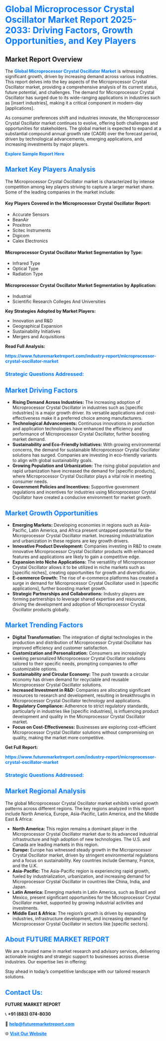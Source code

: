 <h1 style="color: #007BFF;">Global Microprocessor Crystal Oscillator Market Report 2025-2033: Driving Factors, Growth Opportunities, and Key Players</h1>

<section id="overview">
<h2>Market Report Overview</h2>
<p>The <a href="https://www.futuremarketreport.com/industry-report/microprocessor-crystal-oscillator-market" style="color: #007BFF; text-decoration: none;"><strong>Global Microprocessor Crystal Oscillator Market</strong></a> is witnessing significant growth, driven by increasing demand across various industries. This report delves into the key aspects of the Microprocessor Crystal Oscillator market, providing a comprehensive analysis of its current status, future potential, and challenges. The demand for Microprocessor Crystal Oscillator has surged due to its wide-ranging applications in industries such as [insert industries], making it a critical component in modern-day [applications].</p>
<p>As consumer preferences shift and industries innovate, the Microprocessor Crystal Oscillator market continues to evolve, offering both challenges and opportunities for stakeholders. The global market is expected to expand at a substantial compound annual growth rate (CAGR) over the forecast period, driven by technological advancements, emerging applications, and increasing investments by major players.</p>
</section>

<section id="overview">
<p><a href="https://www.futuremarketreport.com/request-sample/reportId=76861" style="color: #007BFF; text-decoration: none;"><strong>Explore Sample Report Here</strong></a></p>
</section>

<section id="key-players">
<h2 style="color: #007BFF;">Market Key Players Analysis</h2>
<p>The Microprocessor Crystal Oscillator market is characterized by intense competition among key players striving to capture a larger market share. Some of the leading companies in the market include:</p>
<h4>Key Players Covered in the Microprocessor Crystal Oscillator Report:</h4>
<ul><li>Accurate Sensors</li><li>BeanAir</li><li>Proxitron</li><li>Scitec Instruments</li><li>Digicom</li><li>Calex Electronics</li></ul>
<h4>Microprocessor Crystal Oscillator Market Segmentation by Type:</h4>
<ul><li>Infrared Type</li><li>Optical Type</li><li>Radiation Type</li></ul>

<h4>Microprocessor Crystal Oscillator Market Segmentation by Application:</h4>
<ul><li>Industrial</li><li>Scientific Research Colleges And Universities</li></ul>
<p><strong>Key Strategies Adopted by Market Players:</strong></p>
<ul>
<li>Innovation and R&D</li>
<li>Geographical Expansion</li>
<li>Sustainability Initiatives</li>
<li>Mergers and Acquisitions</li>
</ul>
</section>

<section>
<p><strong>Read Full Analysis: </strong></p><a href="https://www.futuremarketreport.com/industry-report/microprocessor-crystal-oscillator-market" style="color: #007BFF; text-decoration: none;"><strong>https://www.futuremarketreport.com/industry-report/microprocessor-crystal-oscillator-market</strong></a>
<h3 style="color: #007BFF;">Strategic Questions Addressed:</h3>
</section>

<section id="driving-factors">
<h2 style="color: #007BFF;">Market Driving Factors</h2>
<ul>
<li><strong>Rising Demand Across Industries:</strong> The increasing adoption of Microprocessor Crystal Oscillator in industries such as [specific industries] is a major growth driver. Its versatile applications and cost-effectiveness make it a preferred choice among manufacturers.</li>
<li><strong>Technological Advancements:</strong> Continuous innovations in production and application technologies have enhanced the efficiency and performance of Microprocessor Crystal Oscillator, further boosting market demand.</li>
<li><strong>Sustainability and Eco-Friendly Initiatives:</strong> With growing environmental concerns, the demand for sustainable Microprocessor Crystal Oscillator solutions has surged. Companies are investing in eco-friendly variants to align with global sustainability goals.</li>
<li><strong>Growing Population and Urbanization:</strong> The rising global population and rapid urbanization have increased the demand for [specific products], where Microprocessor Crystal Oscillator plays a vital role in meeting consumer needs.</li>
<li><strong>Government Policies and Incentives:</strong> Supportive government regulations and incentives for industries using Microprocessor Crystal Oscillator have created a conducive environment for market growth.</li>
</ul>
</section>

<section id="growth-opportunities">
<h2 style="color: #007BFF;">Market Growth Opportunities</h2>
<ul>
<li><strong>Emerging Markets:</strong> Developing economies in regions such as Asia-Pacific, Latin America, and Africa present untapped potential for the Microprocessor Crystal Oscillator market. Increasing industrialization and urbanization in these regions are key growth drivers.</li>
<li><strong>Innovative Product Development:</strong> Companies investing in R&D to create innovative Microprocessor Crystal Oscillator products with enhanced features and applications are likely to gain a competitive edge.</li>
<li><strong>Expansion into Niche Applications:</strong> The versatility of Microprocessor Crystal Oscillator allows it to be utilized in niche markets such as [specific niches], creating opportunities for growth and diversification.</li>
<li><strong>E-commerce Growth:</strong> The rise of e-commerce platforms has created a surge in demand for Microprocessor Crystal Oscillator used in [specific applications], further boosting market growth.</li>
<li><strong>Strategic Partnerships and Collaborations:</strong> Industry players are forming partnerships to leverage shared expertise and resources, driving the development and adoption of Microprocessor Crystal Oscillator products globally.</li>
</ul>
</section>

<section id="trending-factors">
<h2 style="color: #007BFF;">Market Trending Factors</h2>
<ul>
<li><strong>Digital Transformation:</strong> The integration of digital technologies in the production and distribution of Microprocessor Crystal Oscillator has improved efficiency and customer satisfaction.</li>
<li><strong>Customization and Personalization:</strong> Consumers are increasingly seeking personalized Microprocessor Crystal Oscillator solutions tailored to their specific needs, prompting companies to offer customizable options.</li>
<li><strong>Sustainability and Circular Economy:</strong> The push towards a circular economy has driven demand for recyclable and reusable Microprocessor Crystal Oscillator solutions.</li>
<li><strong>Increased Investment in R&D:</strong> Companies are allocating significant resources to research and development, resulting in breakthroughs in Microprocessor Crystal Oscillator technology and applications.</li>
<li><strong>Regulatory Compliance:</strong> Adherence to strict regulatory standards, particularly in industries like [specific industries], is influencing product development and quality in the Microprocessor Crystal Oscillator market.</li>
<li><strong>Focus on Cost-Effectiveness:</strong> Businesses are exploring cost-efficient Microprocessor Crystal Oscillator solutions without compromising on quality, making the market more competitive.</li>
</ul>
</section>

<section>
<p><strong>Get Full Report: </strong></p><a href="https://www.futuremarketreport.com/industry-report/microprocessor-crystal-oscillator-market" style="color: #007BFF; text-decoration: none;"><strong>https://www.futuremarketreport.com/industry-report/microprocessor-crystal-oscillator-market</strong></a>
<h3 style="color: #007BFF;">Strategic Questions Addressed:</h3>
</section>


<section id="regional-analysis">
<h2 style="color: #007BFF;">Market Regional Analysis</h2>
<p>The global Microprocessor Crystal Oscillator market exhibits varied growth patterns across different regions. The key regions analyzed in this report include North America, Europe, Asia-Pacific, Latin America, and the Middle East & Africa:</p>
<ul>
<li><strong>North America:</strong> This region remains a dominant player in the Microprocessor Crystal Oscillator market due to its advanced industrial infrastructure and high adoption of new technologies. The U.S. and Canada are leading markets in this region.</li>
<li><strong>Europe:</strong> Europe has witnessed steady growth in the Microprocessor Crystal Oscillator market, driven by stringent environmental regulations and a focus on sustainability. Key countries include Germany, France, and the U.K.</li>
<li><strong>Asia-Pacific:</strong> The Asia-Pacific region is experiencing rapid growth, fueled by industrialization, urbanization, and increasing demand for Microprocessor Crystal Oscillator in countries like China, India, and Japan.</li>
<li><strong>Latin America:</strong> Emerging markets in Latin America, such as Brazil and Mexico, present significant opportunities for the Microprocessor Crystal Oscillator market, supported by growing industrial activities and investments.</li>
<li><strong>Middle East & Africa:</strong> The region’s growth is driven by expanding industries, infrastructure development, and increasing demand for Microprocessor Crystal Oscillator in sectors like [specific sectors].</li>
</ul>
</section>

<footer>
<h2 style="color: #007BFF;">About FUTURE MARKET REPORT</h2>
<p>We are a trusted name in market research and advisory services, delivering actionable insights and strategic support to businesses across diverse industries. Our expertise lies in offering:</p>

<p>Stay ahead in today’s competitive landscape with our tailored research solutions.</p>

<h2 style="color: #007BFF;">Contact Us:</h2>
<p><strong>FUTURE MARKET REPORT</strong></p>
<p>📞 <strong>+91 (883) 074-8030</strong></p>
<p>📧 <strong><a href="mailto:help@futuremarketreport.com" style="color: #007BFF;">help@futuremarketreport.com</a></strong></p>
<p>🌐 <strong><a href="https://www.futuremarketreport.com/" style="color: #007BFF;">Visit Our Website</a></strong></p>
</footer>